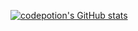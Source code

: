 [![codepotion's GitHub stats](https://github-readme-stats.vercel.app/api/top-langs?username=codepotion&theme=algolia&show_icons=true)](https://github.com/codepotion)
